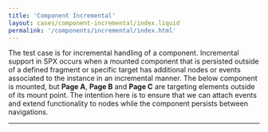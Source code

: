 ```yaml
---
title: 'Component Incremental'
layout: cases/component-incremental/index.liquid
permalink: '/components/incremental/index.html'
---
```


The test case is for incremental handling of a component. Incremental support in SPX occurs when a mounted component that is persisted outside of a defined fragment or specific target has additional nodes or events associated to the instance in an incremental manner. The below component is mounted, but **Page A**, **Page B** and **Page C** are targeting elements outside of its mount point. The intention here is to ensure that we can attach events and extend functionality to nodes while the component persists between navigations.

---
